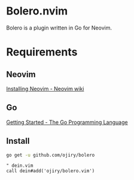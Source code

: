 # Bolero.nvim

Bolero is a plugin written in Go for Neovim.

# Requirements

## Neovim

[Installing Neovim - Neovim wiki](https://github.com/neovim/neovim/wiki/Installing-Neovim)

## Go

[Getting Started - The Go Programming Language](https://golang.org/doc/install)

## Install

```bash
go get -u github.com/ojiry/bolero
```

```nvim
" dein.vim
call dein#add('ojiry/bolero.vim')
```

